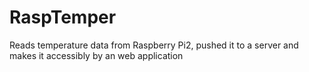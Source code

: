 # RaspTemper
Reads temperature data from Raspberry Pi2, pushed it to a server and makes it accessibly by an web application
